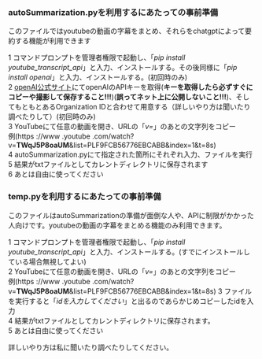 ### autoSummarization.pyを利用するにあたっての事前準備  
このファイルではyoutubeの動画の字幕をまとめ、それらをchatgptによって要約する機能が利用できます  
  
1 コマンドプロンプトを管理者権限で起動し、「*pip install youtube_transcript_api*」と入力、インストールする。その後同様に「*pip install openai*」と入力、インストールする。(初回時のみ)  
2 [openAI公式サイト](https://openai.com/)にてopenAIのAPIキーを取得(__キーを取得したら必ずすぐにコピーや撮影して保存すること!!!__)(__誤ってネット上に公開しないこと!!!__)、そしてもともとあるOrganization IDと合わせて用意する（詳しいやり方は聞いたり調べたりして）(初回時のみ)  
3 YouTubeにて任意の動画を開き、URLの「*v=*」のあとの文字列をコピー   
例(https ://www .youtube .com/watch?v=__TWqJ5P8oaUM__&list=PLF9FCB56776EBCABB&index=1&t=8s)  
4 autoSummarization.pyにて指定された箇所にそれぞれ入力、ファイルを実行  
5 結果がtxtファイルとしてカレントディレクトリに保存されます    
6 あとは自由に使ってください  

### temp.pyを利用するにあたっての事前準備  
このファイルはautoSummarizationの準備が面倒な人や、APIに制限がかかった人向けです。youtubeの動画の字幕をまとめる機能のみ利用できます。  
  
1 コマンドプロンプトを管理者権限で起動し、「*pip install youtube_transcript_api*」と入力、インストールする。(すでにインストールしている場合無視してよい)  
2 YouTubeにて任意の動画を開き、URLの「*v=*」のあとの文字列をコピー    
例(https ://www .youtube .com/watch?v=__TWqJ5P8oaUM__&list=PLF9FCB56776EBCABB&index=1&t=8s)
3 ファイルを実行すると「_idを入力してください_」と出るのであらかじめコピーしたidを入力  
4 結果がtxtファイルとしてカレントディレクトリに保存されます。  
5 あとは自由に使ってください  

詳しいやり方は私に聞いたり調べたりしてください。  
